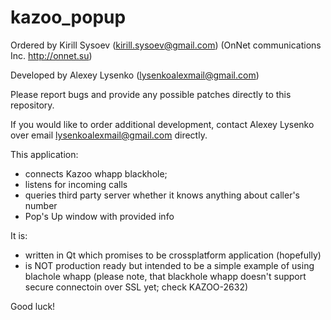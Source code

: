 kazoo_popup
===========

Ordered by Kirill Sysoev (kirill.sysoev@gmail.com)
(OnNet communications Inc. http://onnet.su)

Developed by Alexey Lysenko (lysenkoalexmail@gmail.com)

Please report bugs and provide any possible patches directly to this repository.

If you would like to order additional development, contact Alexey Lysenko over email lysenkoalexmail@gmail.com directly.


This application:
 - connects Kazoo whapp blackhole;
 - listens for incoming calls
 - queries third party server whether it knows anything about caller's number
 - Pop's Up window with provided info

It is:
 - written in Qt which promises to be crossplatform application (hopefully)
 - is NOT production ready but intended to be a simple example of using blachole whapp
   (please note, that blackhole whapp doesn't support secure connectoin over SSL yet; check KAZOO-2632)

Good luck!

